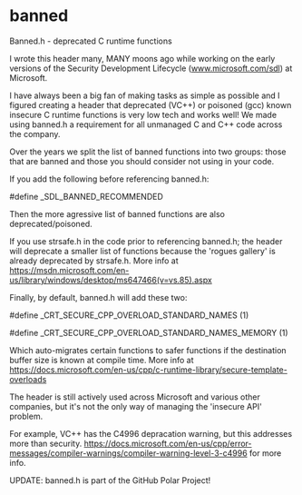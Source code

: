 # banned
Banned.h - deprecated C runtime functions

I wrote this header many, MANY moons ago while working on the early versions of the Security Development Lifecycle (www.microsoft.com/sdl) at Microsoft. 

I have always been a big fan of making tasks as simple as possible and I figured creating a header that deprecated (VC++) or poisoned (gcc) known insecure C runtime functions is very low tech and works well! We made using banned.h a requirement for all unmanaged C and C++ code across the company. 

Over the years we split the list of banned functions into two groups: those that are banned and those you should consider not using in your code.

If you add the following before referencing banned.h:

#define _SDL_BANNED_RECOMMENDED

Then the more agressive list of banned functions are also deprecated/poisoned. 

If you use strsafe.h in the code prior to referencing banned.h; the header will deprecate a smaller list of functions because the 'rogues gallery' is already deprecated by strsafe.h. More info at https://msdn.microsoft.com/en-us/library/windows/desktop/ms647466(v=vs.85).aspx

Finally, by default, banned.h will add these two:

#define _CRT_SECURE_CPP_OVERLOAD_STANDARD_NAMES			(1)

#define _CRT_SECURE_CPP_OVERLOAD_STANDARD_NAMES_MEMORY	(1)

Which auto-migrates certain functions to safer functions if the destination buffer size is known at compile time. More info at https://docs.microsoft.com/en-us/cpp/c-runtime-library/secure-template-overloads

The header is still actively used across Microsoft and various other companies, but it's not the only way of managing the 'insecure API' problem. 

For example, VC++ has the C4996 depracation warning, but this addresses more than security. https://docs.microsoft.com/en-us/cpp/error-messages/compiler-warnings/compiler-warning-level-3-c4996 for more info.

UPDATE: banned.h is part of the GitHub Polar Project!
